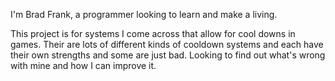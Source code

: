 I'm Brad Frank, a programmer looking to learn and make a living.

This project is for systems I come across that allow for cool downs
in games. Their are lots of different kinds of cooldown systems and
each have their own strengths and some are just bad. Looking to find 
out what's wrong with mine and how I can improve it.
